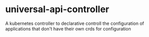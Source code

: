 # universal-api-controller
A kubernetes controller to declarative controll the configuration of applications that don't have their own crds for configuration
